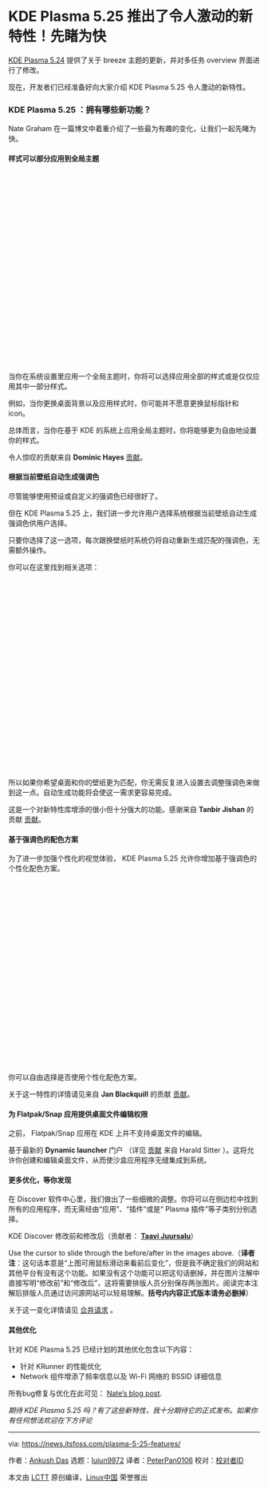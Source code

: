 [#]: subject: "Exciting New Features Revealed for KDE Plasma 5.25! Take a Look Here"
[#]: via: "https://news.itsfoss.com/plasma-5-25-features/"
[#]: author: "Ankush Das https://news.itsfoss.com/author/ankush/"
[#]: collector: "lujun9972"
[#]: translator: "PeterPan0106"
[#]: reviewer: " "
[#]: publisher: " "
[#]: url: " "

KDE Plasma 5.25 推出了令人激动的新特性！先睹为快
======

[KDE Plasma 5.24][1] 提供了关于 breeze 主题的更新，并对多任务 overview 界面进行了修改。

现在，开发者们已经准备好向大家介绍 KDE Plasma 5.25 令人激动的新特性。

### KDE Plasma 5.25 ：拥有哪些新功能？

Nate Graham 在一篇博文中着重介绍了一些最为有趣的变化，让我们一起先睹为快。

#### 样式可以部分应用到全局主题

![来源： Pointiestick Blog / Nate Graham][2]

当你在系统设置里应用一个全局主题时，你将可以选择应用全部的样式或是仅仅应用其中一部分样式。

例如，当你更换桌面背景以及应用样式时，你可能并不愿意更换鼠标指针和 icon。

总体而言，当你在基于 KDE 的系统上应用全局主题时，你将能够更为自由地设置你的样式。

令人惊叹的贡献来自 **Dominic Hayes** [贡献][3]。

#### 根据当前壁纸自动生成强调色

尽管能够使用预设或自定义的强调色已经很好了。

但在 KDE Plasma 5.25 上，我们进一步允许用户选择系统根据当前壁纸自动生成强调色供用户选择。

只要你选择了这一选项，每次跟换壁纸时系统仍将自动重新生成匹配的强调色，无需额外操作。

你可以在这里找到相关选项：

![来源： Pointiestick Blog / Nate Graham][4]

所以如果你希望桌面和你的壁纸更为匹配，你无需反复进入设置去调整强调色来做到这一点。自动生成功能将会使这一需求更容易完成。

这是一个对新特性库增添的很小但十分强大的功能。感谢来自 **Tanbir Jishan** 的贡献 [贡献][5]。

#### 基于强调色的配色方案

为了进一步加强个性化的视觉体验， KDE Plasma 5.25 允许你增加基于强调色的个性化配色方案。

![来源： Jan Blackquill][6]

你可以自由选择是否使用个性化配色方案。

关于这一特性的详情请见来自 **Jan Blackquill** 的贡献 [贡献][7]。

#### 为 Flatpak/Snap 应用提供桌面文件编辑权限

之前， Flatpak/Snap 应用在 KDE 上并不支持桌面文件的编辑。

基于最新的 **Dynamic launcher** 门户 （详见 [贡献][8] 来自 Harald Sitter ）。这将允许你创建和编辑桌面文件，从而使沙盒应用程序无缝集成到系统。

#### 更多优化，等你发现

在 Discover 软件中心里，我们做出了一些细微的调整。你将可以在侧边栏中找到所有的应用程序，而无需经由“应用”、“插件”或是“ Plasma 插件”等子类别分别选择。

KDE Discover 修改前和修改后（贡献者： **[Taavi Juursalu][9]**）

Use the cursor to slide through the before/after in the images above.（**译者注**：这句话本意是“上图可用鼠标滑动来看前后变化”，但是我不确定我们的网站和其他平台有没有这个功能。如果没有这个功能可以把这句话删掉，并在图片注解中直接写明“修改前”和“修改后”，这将需要排版人员分别保存两张图片。阅读完本注解后排版人员通过访问源网站可以轻易理解。**括号内内容正式版本请务必删掉**）

关于这一变化详情请见 [合并请求][10] 。

#### 其他优化

针对 KDE Plasma 5.25 已经计划的其他优化包含以下内容：

  * 针对 KRunner 的性能优化
  * Network 组件增添了频率信息以及 Wi-Fi 网络的 BSSID 详细信息



所有bug修复与优化在此可见： [Nate’s blog post][11].

_期待 KDE Plasma 5.25 吗？有了这些新特性，我十分期待它的正式发布。如果你有任何想法欢迎在下方评论_

--------------------------------------------------------------------------------

via: https://news.itsfoss.com/plasma-5-25-features/

作者：[Ankush Das][a]
选题：[lujun9972][b]
译者：[PeterPan0106](https://github.com/PeterPan0106)
校对：[校对者ID](https://github.com/校对者ID)

本文由 [LCTT](https://github.com/LCTT/TranslateProject) 原创编译，[Linux中国](https://linux.cn/) 荣誉推出

[a]: https://news.itsfoss.com/author/ankush/
[b]: https://github.com/lujun9972
[1]: https://news.itsfoss.com/kde-plasma-5-24-lts-release/
[2]: data:image/svg+xml;base64,PHN2ZyBoZWlnaHQ9Ijc3OSIgd2lkdGg9IjEwMjQiIHhtbG5zPSJodHRwOi8vd3d3LnczLm9yZy8yMDAwL3N2ZyIgdmVyc2lvbj0iMS4xIi8+
[3]: https://invent.kde.org/plasma/plasma-workspace/-/merge_requests/1043
[4]: data:image/svg+xml;base64,PHN2ZyBoZWlnaHQ9Ijc3OCIgd2lkdGg9IjEwMjQiIHhtbG5zPSJodHRwOi8vd3d3LnczLm9yZy8yMDAwL3N2ZyIgdmVyc2lvbj0iMS4xIi8+
[5]: https://invent.kde.org/plasma/plasma-workspace/-/merge_requests/1325
[6]: data:image/svg+xml;base64,PHN2ZyBoZWlnaHQ9IjExNDMiIHdpZHRoPSIxNTU4IiB4bWxucz0iaHR0cDovL3d3dy53My5vcmcvMjAwMC9zdmciIHZlcnNpb249IjEuMSIvPg==
[7]: https://invent.kde.org/plasma/plasma-workspace/-/merge_requests/1620
[8]: https://invent.kde.org/plasma/xdg-desktop-portal-kde/-/commit/d5f958e149705e27bbba9f3bbec659ff5bed1d80
[9]: https://invent.kde.org/taavi
[10]: https://invent.kde.org/plasma/discover/-/merge_requests/234
[11]: https://pointieststick.com/2022/04/22/this-week-in-kde-major-accent-color-and-global-theme-improvements/
